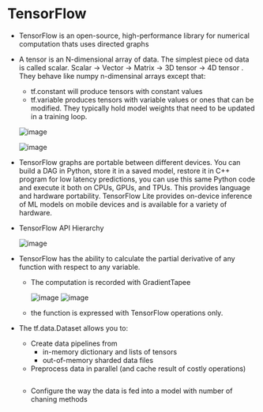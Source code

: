 
# TensorFlow

- TensorFlow is an open-source, high-performance library for numerical computation thats uses directed graphs
- A tensor is an N-dimensional array of data. The simplest piece od data is called scalar. Scalar -> Vector -> Matrix ->  3D tensor -> 4D tensor . They behave like numpy n-dimensinal arrays except that:
    - tf.constant will produce tensors with constant values
    - tf.variable produces tensors with variable values or ones that can be modified. They typically hold model weights that need to be updated in a training loop.

    ![image](https://github.com/user-attachments/assets/01782333-76d0-46df-896a-c55db62d002a)

    ![image](https://github.com/user-attachments/assets/b8e29d89-4925-4815-8530-d0f7b524f7f3)

- TensorFlow graphs are portable between different devices. You can build a DAG in Python, store it in a saved model, restore it in C++ program for low latency predictions, you can use this same Python code and execute it both on CPUs, GPUs, and TPUs. This provides language and hardware portability. TensorFlow Lite provides on-device inference of ML models on mobile devices and is available for a variety of hardware.

- TensorFlow API Hierarchy

    ![image](https://github.com/user-attachments/assets/39ccb97d-bc0b-4744-bbbd-1fa0ee5ddf9b)

- TensorFlow has the ability to calculate the partial derivative of any function with respect to any variable.
    - The computation is recorded with GradientTapee

      ![image](https://github.com/user-attachments/assets/4708d71f-7e43-461b-9e44-70f234df4c37)
      ![image](https://github.com/user-attachments/assets/09063960-8ae3-4861-a022-69469cb7ba38)

    - the function is expressed with TensorFlow operations only.

- The tf.data.Dataset allows you to:
    - Create data pipelines from
        - in-memory dictionary and lists of tensors
        - out-of-memory sharded data files
    - Preprocess data in parallel (and cache result of costly operations)
        ```dataset = dataset.map(preproc_fun).cache()  
    - Configure the way the data is fed into a model with number of chaning methods
        ```dataset = dataset.shuffle(1000).repeat(epochs)batch(batch_size, drop_reminder=True)

         






